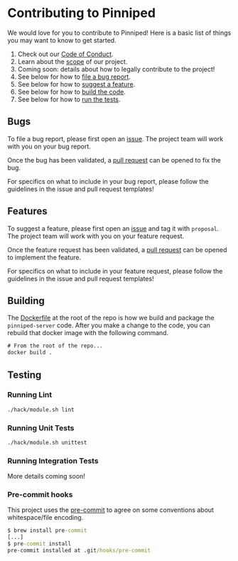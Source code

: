 # Contributing to Pinniped

We would love for you to contribute to Pinniped! Here is a basic list of things
you may want to know to get started.

1. Check out our [Code of Conduct](code-of-conduct.md).
1. Learn about the [scope](scope.md) of our project.
1. Coming soon: details about how to legally contribute to the project!
1. See below for how to [file a bug report](#bugs).
1. See below for how to [suggest a feature](#features).
1. See below for how to [build the code](#building).
1. See below for how to [run the tests](#testing).

## Bugs

To file a bug report, please first open an
[issue](https://github.com/suzerain-io/pinniped/issues/new?template=bug_report.md). The project team
will work with you on your bug report.

Once the bug has been validated, a [pull
request](https://github.com/suzerain-io/pinniped/compare) can be opened to fix
the bug.

For specifics on what to include in your bug report, please follow the
guidelines in the issue and pull request templates!

## Features

To suggest a feature, please first open an
[issue](https://github.com/suzerain-io/pinniped/issues/new) and tag it with
`proposal`. The project team will work with you on your feature request.

Once the feature request has been validated, a [pull
request](https://github.com/suzerain-io/pinniped/compare) can be opened to
implement the feature.

For specifics on what to include in your feature request, please follow the
guidelines in the issue and pull request templates!

## Building

The [Dockerfile](../Dockerfile) at the root of the repo is how we build and
package the `pinniped-server` code. After you make a change to the code, you can
rebuild that docker image with the following command.

```cmd
# From the root of the repo...
docker build .
```

## Testing

### Running Lint

```cmd
./hack/module.sh lint
```

### Running Unit Tests

```cmd
./hack/module.sh unittest
```

### Running Integration Tests

More details coming soon!

### Pre-commit hooks

This project uses the [pre-commit] to agree on some conventions about whitespace/file encoding.

```cmd
$ brew install pre-commit
[...]
$ pre-commit install
pre-commit installed at .git/hooks/pre-commit
```

[pre-commit]: https://pre-commit.com/

